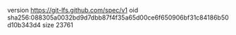 version https://git-lfs.github.com/spec/v1
oid sha256:088305a0032bd9d7dbb87f4f35a65d00ce6f650906bf31c84186b50d10b343d4
size 23761
